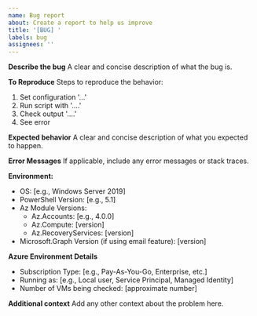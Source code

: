 ```yaml
---
name: Bug report
about: Create a report to help us improve
title: '[BUG] '
labels: bug
assignees: ''
---
```


**Describe the bug**
A clear and concise description of what the bug is.

**To Reproduce**
Steps to reproduce the behavior:
1. Set configuration '...'
2. Run script with '....'
3. Check output '....'
4. See error

**Expected behavior**
A clear and concise description of what you expected to happen.

**Error Messages**
If applicable, include any error messages or stack traces.

**Environment:**
 - OS: [e.g., Windows Server 2019]
 - PowerShell Version: [e.g., 5.1]
 - Az Module Versions:
   - Az.Accounts: [e.g., 4.0.0]
   - Az.Compute: [version]
   - Az.RecoveryServices: [version]
 - Microsoft.Graph Version (if using email feature): [version]

**Azure Environment Details**
- Subscription Type: [e.g., Pay-As-You-Go, Enterprise, etc.]
- Running as: [e.g., Local user, Service Principal, Managed Identity]
- Number of VMs being checked: [approximate number]

**Additional context**
Add any other context about the problem here.
